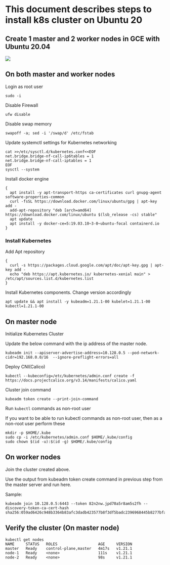# This document describes steps to install k8s cluster on Ubuntu 20


## Create 1 master and 2 worker nodes in GCE with Ubuntu 20.04

![](https://i.imgur.com/knEYzp9.png)

## On both master and worker nodes

Login as root user

```
sudo -i
```

Disable Firewall
```
ufw disable
```

Disable swap memory
```
swapoff -a; sed -i '/swap/d' /etc/fstab
```

Update systemctl settings for Kubernetes networking
```
cat >>/etc/sysctl.d/kubernetes.conf<<EOF
net.bridge.bridge-nf-call-ip6tables = 1
net.bridge.bridge-nf-call-iptables = 1
EOF
sysctl --system
```

Install docker engine

```
{
  apt install -y apt-transport-https ca-certificates curl gnupg-agent software-properties-common
  curl -fsSL https://download.docker.com/linux/ubuntu/gpg | apt-key add -
  add-apt-repository "deb [arch=amd64] https://download.docker.com/linux/ubuntu $(lsb_release -cs) stable"
  apt update
  apt install -y docker-ce=5:19.03.10~3-0~ubuntu-focal containerd.io
}
```

### Install Kubernetes

Add Apt repository

```
{
  curl -s https://packages.cloud.google.com/apt/doc/apt-key.gpg | apt-key add -
  echo "deb https://apt.kubernetes.io/ kubernetes-xenial main" > /etc/apt/sources.list.d/kubernetes.list
}
```

Install Kubernetes components. Change version accordingly

```
apt update && apt install -y kubeadm=1.21.1-00 kubelet=1.21.1-00 kubectl=1.21.1-00
```

## On master node

Initialize Kubernetes Cluster

Update the below command with the ip address of the master node.

```
kubeadm init --apiserver-advertise-address=10.128.0.5 --pod-network-cidr=192.168.0.0/16  --ignore-preflight-errors=all
```

Deploy CNI(Calico)

```
kubectl --kubeconfig=/etc/kubernetes/admin.conf create -f https://docs.projectcalico.org/v3.14/manifests/calico.yaml
```

Cluster join command

```
kubeadm token create --print-join-command
```

Run `kubectl` commands as non-root user

If you want to be able to run kubectl commands as non-root user, then as a non-root user perform these

```
mkdir -p $HOME/.kube
sudo cp -i /etc/kubernetes/admin.conf $HOME/.kube/config
sudo chown $(id -u):$(id -g) $HOME/.kube/config
```

## On worker nodes

Join the cluster created above.

Use the output from kubeadm token create command in previous step from the master server and run here.

Sample:

```
kubeadm join 10.128.0.5:6443 --token 82n2nw.jpd70a5r8am5s2fh --discovery-token-ca-cert-hash sha256:059ad6426c948b3364b83afc3dadb423577b8f3df5badc2396968445b8277bfa
```

## Verify the cluster (On master node)

```
kubectl get nodes
NAME     STATUS   ROLES                  AGE     VERSION
master   Ready    control-plane,master   4m17s   v1.21.1
node-1   Ready    <none>                 111s    v1.21.1
node-2   Ready    <none>                 98s     v1.21.1
```
